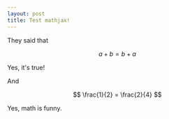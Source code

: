 ```yaml
---
layout: post
title: Test mathjax!
---
```


They said that

$$
a + b = b + a
$$

Yes, it's true!

And

$$
\frac{1}{2} = \frac{2}{4}
$$

Yes, math is funny.
